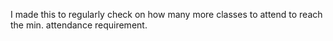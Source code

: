 I made this to regularly check on how many more classes to attend to reach the min. attendance requirement.
